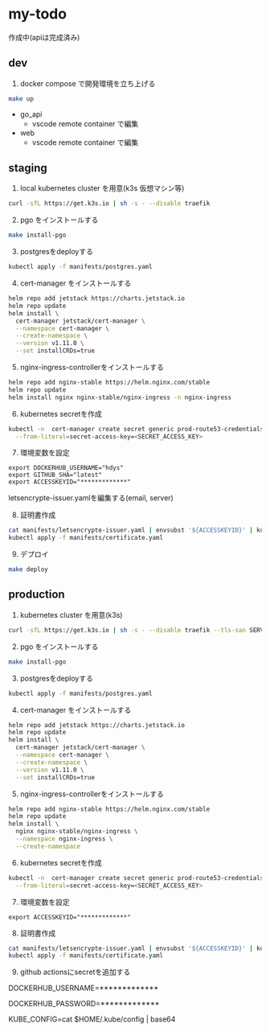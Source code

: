 # my-todo

作成中(apiは完成済み)

## dev

1. docker compose で開発環境を立ち上げる

```bash
make up
```

- go_api
  - vscode remote container で編集
- web
  - vscode remote container で編集

## staging

1. local kubernetes cluster を用意(k3s 仮想マシン等)

```bash
curl -sfL https://get.k3s.io | sh -s - --disable traefik
```

2. pgo をインストールする

```bash
make install-pgo
```

3. postgresをdeployする

```bash
kubectl apply -f manifests/postgres.yaml
```

4. cert-manager をインストールする

```bash
helm repo add jetstack https://charts.jetstack.io
helm repo update
helm install \
  cert-manager jetstack/cert-manager \
  --namespace cert-manager \
  --create-namespace \
  --version v1.11.0 \
  --set installCRDs=true
```

5. nginx-ingress-controllerをインストールする

```bash
helm repo add nginx-stable https://helm.nginx.com/stable
helm repo update
helm install nginx nginx-stable/nginx-ingress -n nginx-ingress
```

6. kubernetes secretを作成

```bash
kubectl -n  cert-manager create secret generic prod-route53-credentials-secret \
  --from-literal=secret-access-key=<SECRET_ACCESS_KEY>
```

7. 環境変数を設定

```
export DOCKERHUB_USERNAME="hdys"
export GITHUB_SHA="latest"
export ACCESSKEYID="*************"
```

letsencrypte-issuer.yamlを編集する(email, server)

8. 証明書作成

```bash
cat manifests/letsencrypte-issuer.yaml | envsubst '${ACCESSKEYID}' | kubectl apply -f -
kubectl apply -f manifests/certificate.yaml
```

9. デプロイ

```bash
make deploy
```

## production

1. kubernetes cluster を用意(k3s)

```bash
curl -sfL https://get.k3s.io | sh -s - --disable traefik --tls-san SERVER_IP
```

2. pgo をインストールする

```bash
make install-pgo
```

3. postgresをdeployする

```bash
kubectl apply -f manifests/postgres.yaml
```

4. cert-manager をインストールする

```bash
helm repo add jetstack https://charts.jetstack.io
helm repo update
helm install \
  cert-manager jetstack/cert-manager \
  --namespace cert-manager \
  --create-namespace \
  --version v1.11.0 \
  --set installCRDs=true
```

5. nginx-ingress-controllerをインストールする

```bash
helm repo add nginx-stable https://helm.nginx.com/stable
helm repo update
helm install \
  nginx nginx-stable/nginx-ingress \
  --namespace nginx-ingress \
  --create-namespace
```

6. kubernetes secretを作成

```bash
kubectl -n  cert-manager create secret generic prod-route53-credentials-secret \
  --from-literal=secret-access-key=<SECRET_ACCESS_KEY>
```

7. 環境変数を設定

```
export ACCESSKEYID="*************"
```

8. 証明書作成

```bash
cat manifests/letsencrypte-issuer.yaml | envsubst '${ACCESSKEYID}' | kubectl apply -f -
kubectl apply -f manifests/certificate.yaml
```

9. github actionsにsecretを追加する

DOCKERHUB_USERNAME=*************

DOCKERHUB_PASSWORD=*************

KUBE_CONFIG=cat $HOME/.kube/config | base64
